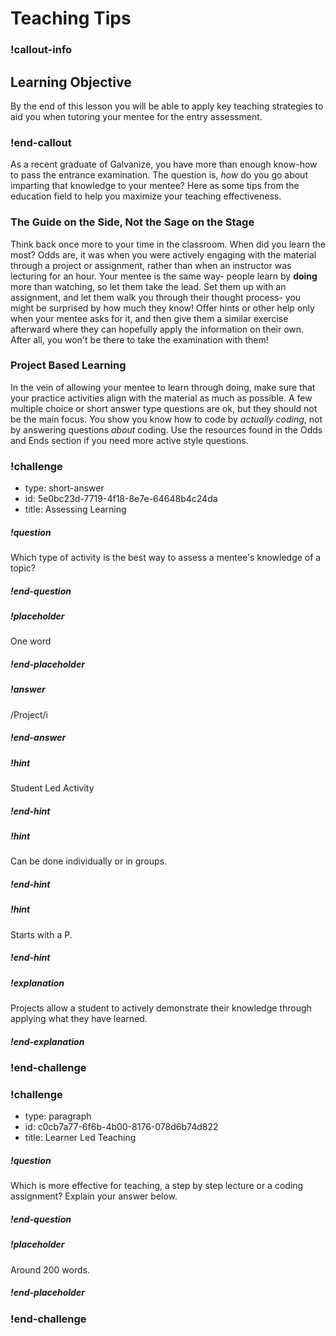 # Teaching Tips

<!-- available callout types: info, success, warning, danger, secondary  -->
### !callout-info

## Learning Objective

By the end of this lesson you will be able to apply key teaching strategies to aid you when tutoring your mentee for the entry assessment.

### !end-callout

As a recent graduate of Galvanize, you have more than enough know-how to pass the entrance examination. The question is, _how_ do you go about imparting that knowledge to your mentee? Here as some tips from the education field to help you maximize your teaching effectiveness.

### The Guide on the Side, Not the Sage on the Stage

Think back once more to your time in the classroom. When did you learn the most? Odds are, it was when you were actively engaging with the material through a project or assignment, rather than when an instructor was lecturing for an hour. Your mentee is the same way- people learn by **doing** more than watching, so let them take the lead. Set them up with an assignment, and let them walk you through their thought process- you might be surprised by how much they know! Offer hints or other help only when your mentee asks for it, and then give them a similar exercise afterward where they can hopefully apply the information on their own. After all, you won't be there to take the examination with them!

### Project Based Learning

In the vein of allowing your mentee to learn through doing, make sure that your practice activities align with the material as much as possible. A few multiple choice or short answer type questions are ok, but they should not be the main focus. You show you know how to code by _actually coding_, not by answering questions _about_ coding. Use the resources found in the Odds and Ends section if you need more active style questions.

<!-- >>>>>>>>>>>>>>>>>>>>>> BEGIN CHALLENGE >>>>>>>>>>>>>>>>>>>>>> -->
<!-- Replace everything in square brackets [] and remove brackets  -->

### !challenge

* type: short-answer
* id: 5e0bc23d-7719-4f18-8e7e-64648b4c24da
* title: Assessing Learning
<!-- * points: [1] (optional, the number of points for scoring as a checkpoint) -->
<!-- * topics: [python, pandas] (optional the topics for analyzing points) -->

##### !question

Which type of activity is the best way to assess a mentee's knowledge of a topic?

##### !end-question

##### !placeholder

One word

##### !end-placeholder

##### !answer

/Project/i

##### !end-answer

##### !hint

Student Led Activity

##### !end-hint

##### !hint

Can be done individually or in groups.

##### !end-hint

##### !hint

Starts with a P.

##### !end-hint

##### !explanation

Projects allow a student to actively demonstrate their knowledge through applying what they have learned.

##### !end-explanation

<!-- other optional sections -->
<!-- !hint - !end-hint (markdown, hidden, students click to view) -->
<!-- !rubric - !end-rubric (markdown, instructors can see while scoring a checkpoint) -->
<!-- !explanation - !end-explanation (markdown, students can see after answering correctly) -->

### !end-challenge

<!-- ======================= END CHALLENGE ======================= -->

<!-- >>>>>>>>>>>>>>>>>>>>>> BEGIN CHALLENGE >>>>>>>>>>>>>>>>>>>>>> -->
<!-- Replace everything in square brackets [] and remove brackets  -->

### !challenge

* type: paragraph
* id: c0cb7a77-6f6b-4b00-8176-078d6b74d822
* title: Learner Led Teaching
<!-- * points: [1] (optional, the number of points for scoring as a checkpoint) -->
<!-- * topics: [python, pandas] (optional the topics for analyzing points) -->

##### !question

Which is more effective for teaching, a step by step lecture or a coding assignment? Explain your answer below.

##### !end-question

##### !placeholder

Around 200 words.

##### !end-placeholder

<!-- other optional sections -->
<!-- !hint - !end-hint (markdown, hidden, students click to view) -->
<!-- !rubric - !end-rubric (markdown, instructors can see while scoring a checkpoint) -->
<!-- !explanation - !end-explanation (markdown, students can see after answering correctly) -->

### !end-challenge

<!-- ======================= END CHALLENGE ======================= -->